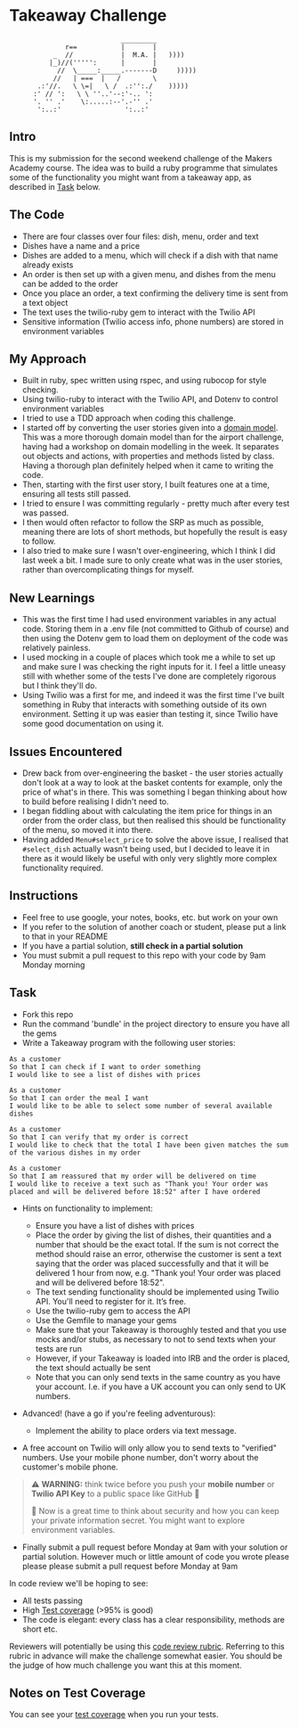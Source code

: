 Takeaway Challenge
==================
```
                            _________
              r==           |       |
           _  //            |  M.A. |   ))))
          |_)//(''''':      |       |
            //  \_____:_____.-------D     )))))
           //   | ===  |   /        \
       .:'//.   \ \=|   \ /  .:'':./    )))))
      :' // ':   \ \ ''..'--:'-.. ':
      '. '' .'    \:.....:--'.-'' .'
       ':..:'                ':..:'

 ```

 Intro
 ---------
 This is my submission for the second weekend challenge of the Makers Academy course. The idea was to build a ruby programme that simulates some of the functionality you might want from a takeaway app, as described in [Task](#task) below.

 The Code
 -------
 - There are four classes over four files: dish, menu, order and text
 - Dishes have a name and a price
 - Dishes are added to a menu, which will check if a dish with that name already exists
 - An order is then set up with a given menu, and dishes from the menu can be added to the order
 - Once you place an order, a text confirming the delivery time is sent from a text object
 - The text uses the twilio-ruby gem to interact with the Twilio API
 - Sensitive information (Twilio access info, phone numbers) are stored in environment variables

My Approach
 --------
 - Built in ruby, spec written using rspec, and using rubocop for style checking.
 - Using twilio-ruby to interact with the Twilio API, and Dotenv to control environment variables
 - I tried to use a TDD approach when coding this challenge.
 - I started off by converting the user stories given into a [domain model](docs/domain_model.md). This was a more thorough domain model than for the airport challenge, having had a workshop on domain modelling in the week. It separates out objects and actions, with properties and methods listed by class. Having a thorough plan definitely helped when it came to writing the code.
 - Then, starting with the first user story, I built features one at a time, ensuring all tests still passed.
 - I tried to ensure I was committing regularly - pretty much after every test was passed.
 - I then would often refactor to follow the SRP as much as possible, meaning there are lots of short methods, but hopefully the result is easy to follow.  
 - I also tried to make sure I wasn't over-engineering, which I think I did last week a bit. I made sure to only create what was in the user stories, rather than overcomplicating things for myself.

 New Learnings
 ---------
 - This was the first time I had used environment variables in any actual code. Storing them in a .env file (not committed to Github of course) and then using the Dotenv gem to load them on deployment of the code was relatively painless.
 - I used mocking in a couple of places which took me a while to set up and make sure I was checking the right inputs for it. I feel a little uneasy still with whether some of the tests I've done are completely rigorous but I think they'll do.
 - Using Twilio was a first for me, and indeed it was the first time I've built something in Ruby that interacts with something outside of its own environment. Setting it up was easier than testing it, since Twilio have some good documentation on using it.

 Issues Encountered
 --------
 - Drew back from over-engineering the basket - the user stories actually don't look at a way to look at the basket contents for example, only the price of what's in there. This was something I began thinking about how to build before realising I didn't need to.
 - I began fiddling about with calculating the item price for things in an order from the order class, but then realised this should be functionality of the menu, so moved it into there.  
 - Having added `Menu#select_price` to solve the above issue, I realised that `#select_dish` actually wasn't being used, but I decided to leave it in there as it would likely be useful with only very slightly more complex functionality required.

Instructions
-------

* Feel free to use google, your notes, books, etc. but work on your own
* If you refer to the solution of another coach or student, please put a link to that in your README
* If you have a partial solution, **still check in a partial solution**
* You must submit a pull request to this repo with your code by 9am Monday morning

Task
-----

* Fork this repo
* Run the command 'bundle' in the project directory to ensure you have all the gems
* Write a Takeaway program with the following user stories:

```
As a customer
So that I can check if I want to order something
I would like to see a list of dishes with prices

As a customer
So that I can order the meal I want
I would like to be able to select some number of several available dishes

As a customer
So that I can verify that my order is correct
I would like to check that the total I have been given matches the sum of the various dishes in my order

As a customer
So that I am reassured that my order will be delivered on time
I would like to receive a text such as "Thank you! Your order was placed and will be delivered before 18:52" after I have ordered
```

* Hints on functionality to implement:
  * Ensure you have a list of dishes with prices
  * Place the order by giving the list of dishes, their quantities and a number that should be the exact total. If the sum is not correct the method should raise an error, otherwise the customer is sent a text saying that the order was placed successfully and that it will be delivered 1 hour from now, e.g. "Thank you! Your order was placed and will be delivered before 18:52".
  * The text sending functionality should be implemented using Twilio API. You'll need to register for it. It’s free.
  * Use the twilio-ruby gem to access the API
  * Use the Gemfile to manage your gems
  * Make sure that your Takeaway is thoroughly tested and that you use mocks and/or stubs, as necessary to not to send texts when your tests are run
  * However, if your Takeaway is loaded into IRB and the order is placed, the text should actually be sent
  * Note that you can only send texts in the same country as you have your account. I.e. if you have a UK account you can only send to UK numbers.

* Advanced! (have a go if you're feeling adventurous):
  * Implement the ability to place orders via text message.

* A free account on Twilio will only allow you to send texts to "verified" numbers. Use your mobile phone number, don't worry about the customer's mobile phone.

> :warning: **WARNING:** think twice before you push your **mobile number** or **Twilio API Key** to a public space like GitHub :eyes:
>
> :key: Now is a great time to think about security and how you can keep your private information secret. You might want to explore environment variables.

* Finally submit a pull request before Monday at 9am with your solution or partial solution.  However much or little amount of code you wrote please please please submit a pull request before Monday at 9am


In code review we'll be hoping to see:

* All tests passing
* High [Test coverage](https://github.com/makersacademy/course/blob/master/pills/test_coverage.md) (>95% is good)
* The code is elegant: every class has a clear responsibility, methods are short etc.

Reviewers will potentially be using this [code review rubric](docs/review.md).  Referring to this rubric in advance will make the challenge somewhat easier.  You should be the judge of how much challenge you want this at this moment.

Notes on Test Coverage
------------------

You can see your [test coverage](https://github.com/makersacademy/course/blob/master/pills/test_coverage.md) when you run your tests.
